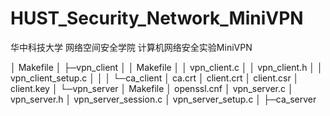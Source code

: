 # HUST_Security_Network_MiniVPN
华中科技大学 网络空间安全学院 计算机网络安全实验MiniVPN

│  Makefile
│
├─vpn_client
│  │  Makefile
│  │  vpn_client.c
│  │  vpn_client.h
│  │  vpn_client_setup.c
│  │
│  └─ca_client
│          ca.crt
│          client.crt
│          client.csr
│          client.key
│
└─vpn_server
    │  Makefile
    │  openssl.cnf
    │  vpn_server.c
    │  vpn_server.h
    │  vpn_server_session.c
    │  vpn_server_setup.c
    │
    ├─ca_server
